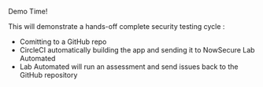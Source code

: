 Demo Time!

This will demonstrate a hands-off complete security testing cycle :
- Comitting to a GitHub repo
- CircleCI automatically building the app and sending it to NowSecure Lab Automated
- Lab Automated will run an assessment and send issues back to the GitHub repository
